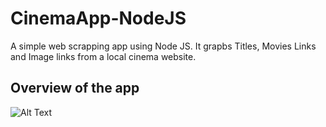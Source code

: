 # CinemaApp-NodeJS

A simple web scrapping app using Node JS. It grapbs Titles, Movies Links and Image links from a local cinema website.

## Overview of the app

![Alt Text](https://github.com/nyyirs/CinemaApp-NodeJS/blob/master/overview.gif)

